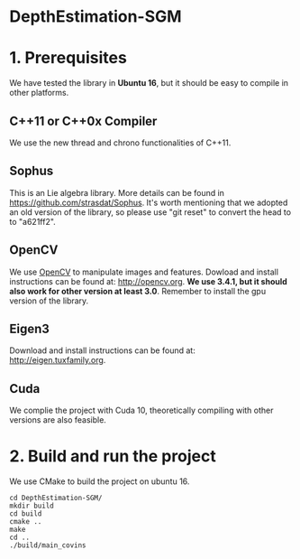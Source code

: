 # DepthEstimation-SGM

# 1. Prerequisites
We have tested the library in **Ubuntu 16**, but it should be easy to compile in other platforms.

## C++11 or C++0x Compiler
We use the new thread and chrono functionalities of C++11.

## Sophus
This is an Lie algebra library. More details can be found in https://github.com/strasdat/Sophus.
It's worth mentioning that we adopted an old version of the library, so please use "git reset" to convert the head to to "a621ff2".

## OpenCV
We use [OpenCV](http://opencv.org) to manipulate images and features. Dowload and install instructions can be found at: http://opencv.org. **We use 3.4.1, but it should also work for other version at least 3.0**. Remember to install the gpu version of the library.

## Eigen3
Download and install instructions can be found at: http://eigen.tuxfamily.org.


## Cuda
We complie the project with Cuda 10, theoretically compiling with other versions are also feasible.

# 2. Build and run the project
We use CMake to build the project on ubuntu 16.
```
cd DepthEstimation-SGM/
mkdir build
cd build
cmake ..
make
cd ..
./build/main_covins
```
